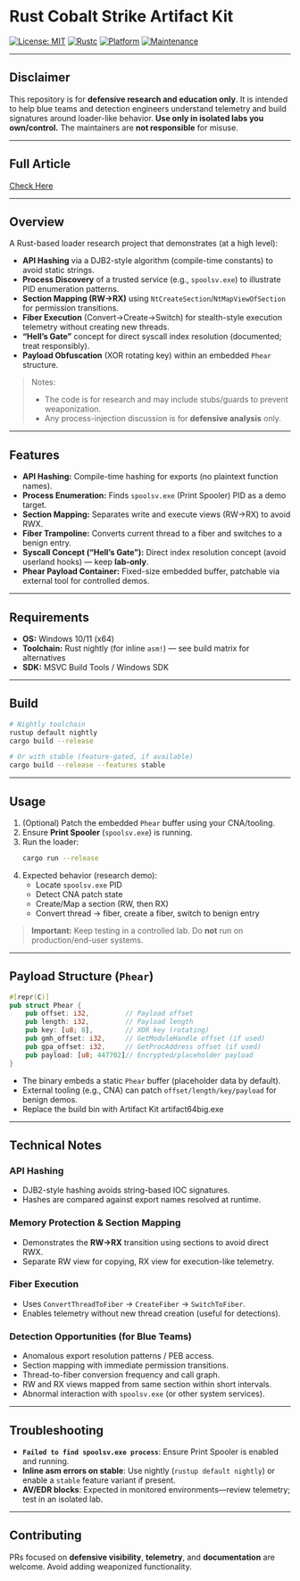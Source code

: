 # Rust Cobalt Strike Artifact Kit

[![License: MIT](https://img.shields.io/badge/License-MIT-green.svg)](LICENSE)
[![Rustc](https://img.shields.io/badge/rustc-nightly-blue)](#requirements)
[![Platform](https://img.shields.io/badge/platform-Windows%20x64-informational)](#requirements)
[![Maintenance](https://img.shields.io/maintenance/yes/2025)](#)

---

##  Disclaimer
This repository is for **defensive research and education only**. It is intended to help blue teams and detection engineers understand telemetry and build signatures around loader-like behavior. **Use only in isolated labs you own/control.** The maintainers are **not responsible** for misuse.

---

##  Full Article

[Check Here](https://blog.silentstrike.io/posts/Advanced-Evasion-in-Rust-ArtifactKit/)

---

## Overview
A Rust-based loader research project that demonstrates (at a high level):

- **API Hashing** via a DJB2-style algorithm (compile-time constants) to avoid static strings.
- **Process Discovery** of a trusted service (e.g., `spoolsv.exe`) to illustrate PID enumeration patterns.
- **Section Mapping (RW→RX)** using `NtCreateSection`/`NtMapViewOfSection` for permission transitions.
- **Fiber Execution** (Convert→Create→Switch) for stealth-style execution telemetry without creating new threads.
- **“Hell’s Gate”** concept for direct syscall index resolution (documented; treat responsibly).
- **Payload Obfuscation** (XOR rotating key) within an embedded `Phear` structure.

> Notes:
> * The code is for research and may include stubs/guards to prevent weaponization.
> * Any process-injection discussion is for **defensive analysis** only.

---

## Features
- **API Hashing:** Compile-time hashing for exports (no plaintext function names).
- **Process Enumeration:** Finds `spoolsv.exe` (Print Spooler) PID as a demo target.
- **Section Mapping:** Separates write and execute views (RW→RX) to avoid RWX.
- **Fiber Trampoline:** Converts current thread to a fiber and switches to a benign entry.
- **Syscall Concept (“Hell’s Gate”):** Direct index resolution concept (avoid userland hooks) — keep **lab-only**.
- **Phear Payload Container:** Fixed-size embedded buffer, patchable via external tool for controlled demos.

---

## Requirements
- **OS:** Windows 10/11 (x64)
- **Toolchain:** Rust nightly (for inline `asm!`) — see build matrix for alternatives
- **SDK:** MSVC Build Tools / Windows SDK

---

## Build
```bash
# Nightly toolchain
rustup default nightly
cargo build --release

# Or with stable (feature-gated, if available)
cargo build --release --features stable
```

---

## Usage
1. (Optional) Patch the embedded `Phear` buffer using your CNA/tooling.
2. Ensure **Print Spooler** (`spoolsv.exe`) is running.
3. Run the loader:
   ```bash
   cargo run --release
   ```
4. Expected behavior (research demo):
   - Locate `spoolsv.exe` PID
   - Detect CNA patch state
   - Create/Map a section (RW, then RX)
   - Convert thread → fiber, create a fiber, switch to benign entry

> **Important:** Keep testing in a controlled lab. Do **not** run on production/end-user systems.

---

## Payload Structure (`Phear`)
```rust
#[repr(C)]
pub struct Phear {
    pub offset: i32,         // Payload offset
    pub length: i32,         // Payload length
    pub key: [u8; 8],        // XOR key (rotating)
    pub gmh_offset: i32,     // GetModuleHandle offset (if used)
    pub gpa_offset: i32,     // GetProcAddress offset (if used)
    pub payload: [u8; 447702]// Encrypted/placeholder payload
}
```
- The binary embeds a static `Phear` buffer (placeholder data by default).
- External tooling (e.g., CNA) can patch `offset/length/key/payload` for benign demos.
- Replace the build bin with Artifact Kit artifact64big.exe

---

## Technical Notes
### API Hashing
- DJB2-style hashing avoids string-based IOC signatures.
- Hashes are compared against export names resolved at runtime.

### Memory Protection & Section Mapping
- Demonstrates the **RW→RX** transition using sections to avoid direct RWX.
- Separate RW view for copying, RX view for execution-like telemetry.

### Fiber Execution
- Uses `ConvertThreadToFiber` → `CreateFiber` → `SwitchToFiber`.
- Enables telemetry without new thread creation (useful for detections).

### Detection Opportunities (for Blue Teams)
- Anomalous export resolution patterns / PEB access.
- Section mapping with immediate permission transitions.
- Thread-to-fiber conversion frequency and call graph.
- RW and RX views mapped from same section within short intervals.
- Abnormal interaction with `spoolsv.exe` (or other system services).

---

## Troubleshooting
- **`Failed to find spoolsv.exe process`**: Ensure Print Spooler is enabled and running.
- **Inline asm errors on stable**: Use nightly (`rustup default nightly`) or enable a `stable` feature variant if present.
- **AV/EDR blocks**: Expected in monitored environments—review telemetry; test in an isolated lab.
---

## Contributing
PRs focused on **defensive visibility**, **telemetry**, and **documentation** are welcome. Avoid adding weaponized functionality.


